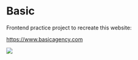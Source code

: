 # Basic

Frontend practice project to recreate this website:

https://www.basicagency.com

![](https://www.frontendpractice.com/fullsize/C2-basic.png)
